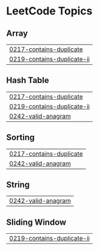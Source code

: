 

<!---LeetCode Topics Start-->
# LeetCode Topics
## Array
|  |
| ------- |
| [0217-contains-duplicate](https://github.com/solomon-2105/DSA/tree/master/0217-contains-duplicate) |
| [0219-contains-duplicate-ii](https://github.com/solomon-2105/DSA/tree/master/0219-contains-duplicate-ii) |
## Hash Table
|  |
| ------- |
| [0217-contains-duplicate](https://github.com/solomon-2105/DSA/tree/master/0217-contains-duplicate) |
| [0219-contains-duplicate-ii](https://github.com/solomon-2105/DSA/tree/master/0219-contains-duplicate-ii) |
| [0242-valid-anagram](https://github.com/solomon-2105/DSA/tree/master/0242-valid-anagram) |
## Sorting
|  |
| ------- |
| [0217-contains-duplicate](https://github.com/solomon-2105/DSA/tree/master/0217-contains-duplicate) |
| [0242-valid-anagram](https://github.com/solomon-2105/DSA/tree/master/0242-valid-anagram) |
## String
|  |
| ------- |
| [0242-valid-anagram](https://github.com/solomon-2105/DSA/tree/master/0242-valid-anagram) |
## Sliding Window
|  |
| ------- |
| [0219-contains-duplicate-ii](https://github.com/solomon-2105/DSA/tree/master/0219-contains-duplicate-ii) |
<!---LeetCode Topics End-->